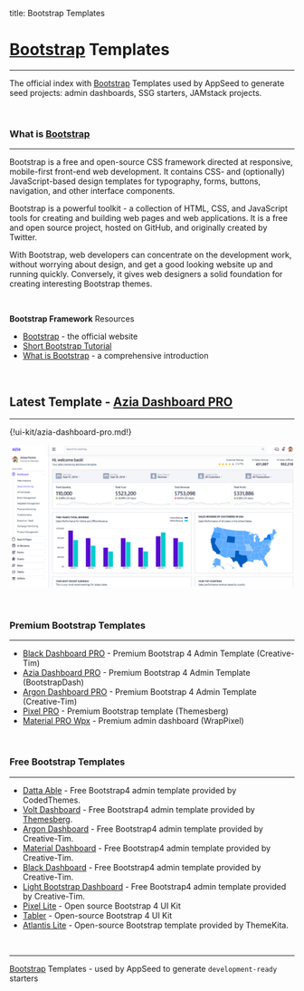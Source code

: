
title: Bootstrap Templates

# [Bootstrap](https://getbootstrap.com/) Templates
---

The official index with [Bootstrap](https://getbootstrap.com/) Templates used by AppSeed to generate seed projects: admin dashboards, SSG starters, JAMstack projects. 

<br />

### What is [Bootstrap](https://getbootstrap.com/)
---

Bootstrap is a free and open-source CSS framework directed at responsive, mobile-first front-end web development. It contains CSS- and (optionally) JavaScript-based design templates for typography, forms, buttons, navigation, and other interface components.

Bootstrap is a powerful toolkit - a collection of HTML, CSS, and JavaScript tools for creating and building web pages and web applications. It is a free and open source project, hosted on GitHub, and originally created by Twitter.

With Bootstrap, web developers can concentrate on the development work, without worrying about design, and get a good looking website up and running quickly. Conversely, it gives web designers a solid foundation for creating interesting Bootstrap themes.

<br />

**Bootstrap Framework** Resources

- [Bootstrap](https://getbootstrap.com/) - the official website
- [Short Bootstrap Tutorial](https://www.toptal.com/front-end/what-is-bootstrap-a-short-tutorial-on-the-what-why-and-how)
- [What is Bootstrap](https://wpamelia.com/what-is-bootstrap/) - a comprehensive introduction

<br />

## Latest Template - [Azia Dashboard PRO](./azia-dashboard-pro/)
---

{!ui-kit/azia-dashboard-pro.md!}

![Azia Dashboard - Main Dashboard Screen.](https://raw.githubusercontent.com/admin-dashboards/azia-dashboard-pro/main/media/azia-dashboard-pro-screen.png)

<br />

### Premium Bootstrap Templates
---

- [Black Dashboard PRO](./black-dashboard-pro/) - Premium Bootstrap 4 Admin Template (Creative-Tim)
- [Azia Dashboard PRO](./azia-dashboard-pro/) - Premium Bootstrap 4 Admin Template (BootstrapDash)
- [Argon Dashboard PRO](./argon-dashboard-pro/) - Premium Bootstrap 4 Admin Template (Creative-Tim)
- [Pixel PRO](./pixel-pro/) - Premium Bootstrap template (Themesberg)
- [Material PRO Wpx](./material-pro-wpx/) - Premium admin dashboard (WrapPixel)

<br />

### Free Bootstrap Templates
---

- [Datta Able](./datta-able/) - Free Bootstrap4 admin template provided by CodedThemes.
- [Volt Dashboard](./volt-dashboard/) - Free Bootstrap4 admin template provided by [Themesberg](https://appseed.us/agency/themesberg).
- [Argon Dashboard](./argon-dashboard/) - Free Bootstrap4 admin template provided by Creative-Tim.
- [Material Dashboard](./material-dashboard/) - Free Bootstrap4 admin template provided by Creative-Tim.
- [Black Dashboard](./black-dashboard/) - Free Bootstrap4 admin template provided by Creative-Tim.
- [Light Bootstrap Dashboard](./light-bootstrap-dashboard/) - Free Bootstrap4 admin template provided by Creative-Tim.
- [Pixel Lite](./pixel-lite/) - Open source Bootstrap 4 UI Kit
- [Tabler](./tabler/) - Open-source Bootstrap 4 UI Kit
- [Atlantis Lite](./atlantis-lite/) - Open-source Bootstrap template provided by ThemeKita. 

<br />

---
[Bootstrap](https://getbootstrap.com/) Templates - used by AppSeed to generate `development-ready` starters
